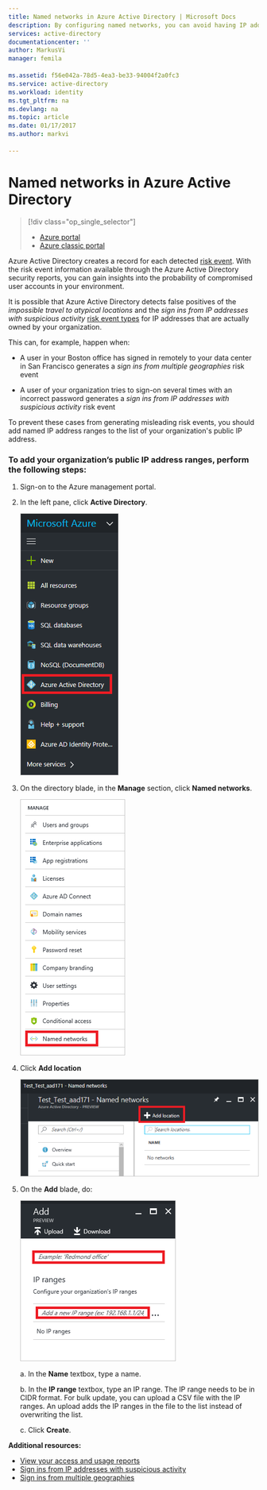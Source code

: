 ```yaml
---
title: Named networks in Azure Active Directory | Microsoft Docs
description: By configuring named networks, you can avoid having IP addresses that are owned by your organization generate the creation of false positives for the sign ins from multiple geographies and sign ins from IP addresses with suspicious activity risk events.
services: active-directory
documentationcenter: ''
author: MarkusVi
manager: femila

ms.assetid: f56e042a-78d5-4ea3-be33-94004f2a0fc3
ms.service: active-directory
ms.workload: identity
ms.tgt_pltfrm: na
ms.devlang: na
ms.topic: article
ms.date: 01/17/2017
ms.author: markvi

---
```

# Named networks in Azure Active Directory

> [!div class="op_single_selector"]
> * [Azure portal](active-directory-known-networks-azure-portal.md)
> * [Azure classic portal](active-directory-known-networks.md)
> 
> 


Azure Active Directory creates a record for each detected [risk event](active-directory-identity-protection-risk-events.md). With the risk event information available through the Azure Active Directory security reports, you can gain insights into the probability of compromised user accounts in your environment.   

It is possible that Azure Active Directory detects false positives of the *impossible travel to atypical locations* and the *sign ins from IP addresses with suspicious activity* [risk event types](active-directory-identity-protection-risk-events.md#risk-event-types) for IP addresses that are actually owned by your organization. 

This can, for example, happen when: 

- A user in your Boston office has signed in remotely to your data center in San Francisco generates a *sign ins from multiple geographies* risk event 

- A user of your organization tries to sign-on several times with an incorrect password generates a *sign ins from IP addresses with suspicious activity* risk event 

To prevent these cases from generating misleading risk events, you should add named IP address ranges to the list of your organization's public IP address.    

### To add your organization’s public IP address ranges, perform the following steps:

1. Sign-on to the Azure management portal.
 
2. In the left pane, click **Active Directory**.

	![Known Networks](./media/active-directory-known-networks-azure-portal/01.png)

3. On the directory blade, in the **Manage** section, click **Named networks**.

	![Known Networks](./media/active-directory-known-networks-azure-portal/02.png)


4. Click **Add location**

	![Known Networks](./media/active-directory-known-networks-azure-portal/03.png)

5. On the **Add** blade, do:

	![Known Networks](./media/active-directory-known-networks-azure-portal/04.png)

    a. In the **Name** textbox, type a name.

    b. In the **IP range** textbox, type an IP range. The IP range needs to be in CIDR format. For bulk update, you can upload a CSV file with the IP ranges. An upload adds the IP ranges in the file to the list instead of overwriting the list.

    c. Click **Create**.


**Additional resources:**

* [View your access and usage reports](active-directory-view-access-usage-reports.md)
* [Sign ins from IP addresses with suspicious activity](active-directory-reporting-sign-ins-from-ip-addresses-with-suspicious-activity.md)
* [Sign ins from multiple geographies](active-directory-reporting-sign-ins-from-multiple-geographies.md)

